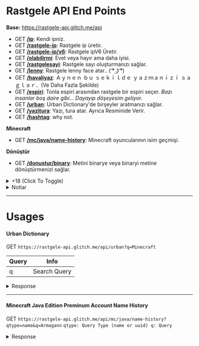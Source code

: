 # Rastgele API End Points

**Base:** https://rastgele-api.glitch.me/api

- GET **[/ip](https://rastgele-api.glitch.me/api/ip)**: Kendi ipniz.
- GET **[/rastgele-ip](https://rastgele-api.glitch.me/api/rastgele-ip)**: Rastgele ip üretir.
- GET **[/rastgele-ip/v6](https://rastgele-api.glitch.me/api/rastgele-ip/v6)**: Rastgele ipV6 Üretir.
- GET **[/olabilirmi](https://rastgele-api.glitch.me/api/olabilirmi)**: Evet veya hayır ama daha iyisi.
- GET **[/rastgelesayi](https://rastgele-api.glitch.me/api/rastgelesayi)**: Rastgele sayı oluşturmanızı sağlar.
- GET **[/lenny](https://rastgele-api.glitch.me/api/lenny)**: Rastgele lenny face atar.. ( ͡° ͜ʖ ͡°)
- GET **[/havaliyaz](https://rastgele-api.glitch.me/api/havaliyaz)**: Ａｙｎｅｎ  ｂｕ  ｓｅｋｉｌｄｅ  ｙａｚｍａｎｉｚｉ  ｓａｇｌａｒ．(Ve Daha Fazla Şekilde)
- GET **[/espiri](https://rastgele-api.glitch.me/api/espiri)**: Tonla espiri arasından rastgele bir espiri seçer.  *Bazı insanlar boş daire gibi… Dayayıp döşeyesim geliyor.*
- GET **[/urban](https://rastgele-api.glitch.me/api/urban)**: Urban Dictionary'de birşeyler aratmanızı sağlar.
- GET **[/yazitura](https://rastgele-api.glitch.me/api/yazitura)**: Yazı, tura atar. Ayrıca Resminide Verir.
- GET **[/hashtag](https://rastgele-api.glitch.me/api/hashtag)**: why not.

__Minecraft__

- GET **[/mc/java/name-history](https://rastgele-api.glitch.me/api/mc/java/name-history)**: Minecraft oyuncularının isim geçmişi.

__Dönüştür__

- GET **[/donustur/binary](https://rastgele-api.glitch.me/api/donustur/binary)**: Metini binarye veya binaryi metine dönüştürmenizi sağlar.


<details>
  <summary>+18 (Click To Toggle)</summary>
  
__NSFW__

- GET **[/nsfw/video](http://rastgele-api.glitch.me/api/nsfw/video)** - P()rn() videoları (`xvideos, sex.com, pornhub.com, redtube`)
- GET **[/nsfw/gif](http://rastgele-api.glitch.me/api/nsfw/gif)** - P()rn() Gifleri (`sex.com, pornhub.com`)

</details>


<details>
  <summary>Notlar</summary>
  
> **1.** Apiden gelen her cevap türkçedir.

> **2.** Api rate-limiti __dakikada 100__ istekdir.
</details>

---

# Usages

#### Urban Dictionary

GET `https://rastgele-api.glitch.me/api/urban?q=Minecraft`

Query | Info
------|------
q     | Search Query

<details>
  <summary>Response</summary>
  
  ```json
 {
  "status": "ok",
  "response": {
    "total": 10,
    "results": [
      {
        "word": "Minecraft",
        "owner": "SibunaS",
        "definition": "[What is this] 'Physics' you speak of, [is it] [magic]?",
        "example": "Person 1: How is that castle being help up by a 20 foot tall stick?\r\nPerson 2: Minecraft\r\nPerson 1: But it's not physically possible!\r\nPerson 2: [What is this] 'Physics' you speak of, is it magic?\r\nPerson 1: It's the [governing] law [o-]\r\nPerson 2: MINECRAFT!(Bitch slaps person 1)",
        "additional": {
          "vote": {
            "like": 746,
            "dislike": 120
          },
          "cennections": {
            "url": "http://minecraft.urbanup.com/6730949",
            "id": 6730949
          },
          "date": "2012-08-26T00:00:00.000Z"
        }
      },
      {
        "word": "Minecraft",
        "owner": "Logdotzip",
        "definition": "Cheap and [legal] alternative to drugs. [This shit] will [sap] your life away.",
        "example": "A: Hey Tony, you wanna go to a party? There's booze and chicks an-\n\nB: FUCK OFF I'M BUILDING A [CASTLE] AND [MOAT] ON [MINECRAFT].",
        "additional": {
          "vote": {
            "like": 5233,
            "dislike": 1333
          },
          "cennections": {
            "url": "http://minecraft.urbanup.com/5345893",
            "id": 5345893
          },
          "date": "2010-11-10T00:00:00.000Z"
        }
      },
      {
        "word": "Minecraft",
        "owner": "xXChibitaliaXx",
        "definition": "A [virtual] drug that will probably take over your [childhood] and [teenage years].",
        "example": "Guy 1 - Hey, Do you wanna go to my house and watch the game?\r\nGuy 2 - FUCK YEAH! I JUST KILLED A [CREEPER]!\r\nMother [down stairs] - What's going on up there?!\r\nGuy 2 - He's on [minecraft] again...",
        "additional": {
          "vote": {
            "like": 221,
            "dislike": 48
          },
          "cennections": {
            "url": "http://minecraft.urbanup.com/6483983",
            "id": 6483983
          },
          "date": "2012-03-06T00:00:00.000Z"
        }
      },
      {
        "word": "Minecraft",
        "owner": "Seelad",
        "definition": "A [kick ass] game that is being built slowly. [The creator] is [notch], and he programs the game.",
        "example": "Person1: [Hey].\r\nPerson2: [Shut the fuck up]! I'm [playing Minecraft]!",
        "additional": {
          "vote": {
            "like": 6636,
            "dislike": 1920
          },
          "cennections": {
            "url": "http://minecraft.urbanup.com/5024805",
            "id": 5024805
          },
          "date": "2010-06-09T00:00:00.000Z"
        }
      },
      {
        "word": "Minecraft",
        "owner": "Mikeandike123456789",
        "definition": "Minecraft is a game where when you play it once, u will never go outside or get [excersize] again. It is like a cheap drug in which you build and remove [blocks] to make [awe inspiring] structures.",
        "example": "Friend: Hey dude lets go to a party. Lots of [hot chicks] there.\n\nYou: What server is it on?\n\nFriend: What? Server?\n\nYou: Minecraft [party's] have to [b on] servers!",
        "additional": {
          "vote": {
            "like": 1368,
            "dislike": 484
          },
          "cennections": {
            "url": "http://minecraft.urbanup.com/5431335",
            "id": 5431335
          },
          "date": "2010-12-12T00:00:00.000Z"
        }
      },
      {
        "word": "Minecraft",
        "owner": "Minecrafterererererer",
        "definition": "A suitable [alternative] to some [illegal] [substance].",
        "example": "Person 1: Wanna come round me and do come [crack]?\r\nPerson 2: I [kicked] that for Minecraft.\r\nPerson 1: What the fuck is that?\r\nPerson 2: Just a ga- FUCK A [CREEPER]!",
        "additional": {
          "vote": {
            "like": 1509,
            "dislike": 551
          },
          "cennections": {
            "url": "http://minecraft.urbanup.com/5723632",
            "id": 5723632
          },
          "date": "2011-04-05T00:00:00.000Z"
        }
      },
      {
        "word": "Minecraft",
        "owner": "Idekwia",
        "definition": "Minecraft is a sandbox video game created and designed by Swedish game designer Markus \"Notch\" [Persson], and later fully developed and published by [Mojang]. Wikipedia\r\nInitial release date: [May 17], 2009\r\nPlatforms: PlayStation 4, PlayStation Vita, Wii U, Nintendo Switch, Android, PlayStation 3, Xbox One, MORE\r\nDid you know: \"Minecraft\" is the best-selling PC game (26 million copies sold). wikipedia.org",
        "example": "\"[I Love] [Playing Minecraft]!\"",
        "additional": {
          "vote": {
            "like": 14,
            "dislike": 2
          },
          "cennections": {
            "url": "http://minecraft.urbanup.com/11995426",
            "id": 11995426
          },
          "date": "2017-09-25T00:00:00.000Z"
        }
      },
      {
        "word": "Minecraft",
        "owner": "Kitty Carvis",
        "definition": "The single most [addicting] game in the world, [side effects] are anti-sociality, fear of light, explodingpenisphobia, a fear of [the Creeper], occasional dreams only in blocks and thinking Minecraft is real.",
        "example": "person1: I punched my [refrigerator] to get milk.\n\nperson2: You dumbass you know you need a bucket for milk\n\nperson3: Minecraft is [not real] you need a fucking cup for milk [dumbasses]!\n\nperson1,2: Um, We knew that",
        "additional": {
          "vote": {
            "like": 108,
            "dislike": 35
          },
          "cennections": {
            "url": "http://minecraft.urbanup.com/6064603",
            "id": 6064603
          },
          "date": "2011-09-07T00:00:00.000Z"
        }
      },
      {
        "word": "Minecraft",
        "owner": "davidjl123",
        "definition": "Minecraft is a game written in Java created by [Mojang] AB in 2009. Minecraft has two current variants - Classic (which is free) and Beta (which you have to pay for).\r\n[In Beta], the main goal is to survive. At night, monsters spawn (but not in Peaceful mode) and attack you so you need to craft items and tools to help you survive. You also need to eat regularly.\n\nMinecraft has gone through many development stages:\n\nClassic - the oldest version. It is still playable and has multiplayer. In Classic, you have an infinite amount of blocks, no health, and no [mobs].\n\nSurvival Test - Part of Classic, very basic compared to the Survival we play and know today.\n\n[Indev] - Added a number of new features, including [crafting], torches, and tools.\n\nInfdev - Added the ability to have an infinite playing surface.\n\nAlpha - Added [biomes], [nether], sneaking, and much more.\n\nBeta - The current version of Minecraft. Added beds (which can skip the night), more mobs such as [endermen] and wolves (which can be tamed with bones and attack monsters), and many more.\n\nMultiplayer is in both Classic and Beta, which allows, well, multiplayer, duhhhh",
        "example": "Girlfriend: Why aren't you spending much time with me, [Greg]?\r\nGreg: SHUT UP AND [GO AWAY], I'M [PLAYING MINECRAFT]",
        "additional": {
          "vote": {
            "like": 86,
            "dislike": 30
          },
          "cennections": {
            "url": "http://minecraft.urbanup.com/6142427",
            "id": 6142427
          },
          "date": "2011-10-16T00:00:00.000Z"
        }
      },
      {
        "word": "Minecraft",
        "owner": "DrPooptickler",
        "definition": "The meeting place of all annoying 10-12 year olds. [Nobody knows] what they are talking about because they are speaking in a very [broken English] that scientists suspect are from the child being hit in the head so hard that his head [slammed] into the keyboard.",
        "example": "Jim: Tim, do you play minecraft?\r\nTim: [yersh] i em tho [gud] it [ti]",
        "additional": {
          "vote": {
            "like": 201,
            "dislike": 80
          },
          "cennections": {
            "url": "http://minecraft.urbanup.com/8027644",
            "id": 8027644
          },
          "date": "2014-12-30T00:00:00.000Z"
        }
      }
    ]
  }
}
  ```
</details>

---

#### Minecraft Java Edition Preminum Account Name History

GET `https://rastgele-api.glitch.me/api/mc/java/name-history?qtype=name&q=Armagann`
`qtype: Query Type (name or uuid)
q: Query`

<details>
  <summary>Response</summary>
  
  ```json
  {
  "status": "ok",
  "response": [
    "HDNameHD",
    "ArmaganDCS",
    "Armagann"
  ]
}
  ```
</details>
